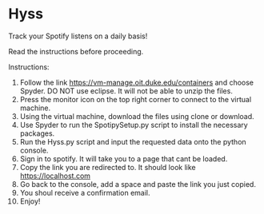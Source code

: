 # Hyss
Track your Spotify listens on a daily basis!

Read the instructions before proceeding.

Instructions:
1. Follow the link https://vm-manage.oit.duke.edu/containers and choose Spyder. 
   DO NOT use eclipse. It will not be able to unzip the files. 
2. Press the monitor icon on the top right corner to connect to the virtual machine.
3. Using the virtual machine, download the files using clone or download.
3. Use Spyder to run the SpotipySetup.py script to install the necessary packages.
4. Run the Hyss.py script and input the requested data onto the python console.
5. Sign in to spotify. It will take you to a page that cant be loaded. 
6. Copy the link you are redirected to. It should look like https://localhost.com
7. Go back to the console, add a space and paste the link you just copied.
8. You shoul receive a confirmation email.
9. Enjoy!
